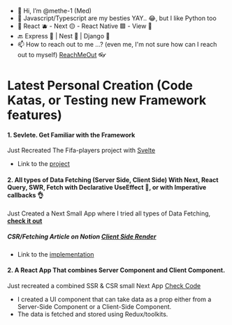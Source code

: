 - 👋 Hi, I’m @methe-1 (Med)
- 👀 Javascript/Typescript are my besties YAY.. 😂, but I like Python too
- 🌱 React 🫐 - Next 🟡 - React Native 🟪 - View 🐸
- 🔙 Express 🌲 | Nest 🧧 | Django 📗
- 📫 How to reach out to me ...? (even me, I'm not sure how can I reach out to myself) [ReachMeOut](https://methe-1.github.io/portfolio/) 👓

# Latest Personal Creation (Code Katas, or Testing new Framework features)

#### 1. Sevlete. Get Familiar with the Framework
   Just Recreated The Fifa-players project with [Svelte](https://github.com/sveltejs/kit/tree/master/packages/create-svelte)
   - Link to the [project](https://svelte-fifa-qbu97afcp-methe.vercel.app)
#### 2. All types of Data Fetching (Server Side, Client Side) With Next, React Query, SWR, Fetch with Declarative UseEffect 🤮, or with Imperative callbacks 👌
   Just Created a Next Small App where I tried all types of Data Fetching, [**check it out**](https://fifa-test-methe.vercel.app)
##### CSR/Fetching Article on Notion [Client Side Render](https://locrian-haddock-df9.notion.site/How-To-CSR-Client-Side-Render-Fetch-2bc490d5b4a9482c9f70e9283e680d50)
   - Link to the [implementation](https://fifa-test-methe.vercel.app)

#### 2. A React App That combines Server Component and Client Component.
   Just recreated a combined SSR & CSR small Next App [Check Code](https://github.com/methe-1/Next-Combine-SSR-With-SSG) 
- I created a UI component that can take data as a prop either from a Server-Side Component or a Client-Side Component. 
- The data is fetched and stored using Redux/toolkits. 
